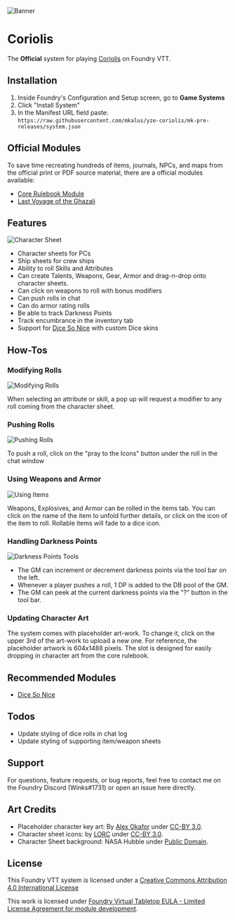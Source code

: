![Banner](https://github.com/winks-vtt/yze-coriolis/raw/master/images/coriolis-banner.png)

# Coriolis

The **Official** system for playing [Coriolis](https://frialigan.se/en/games/coriolis-2/) on Foundry VTT.

## Installation

1. Inside Foundry's Configuration and Setup screen, go to **Game Systems**
2. Click "Install System"
3. In the Manifest URL field paste: `https://raw.githubusercontent.com/mkalus/yze-coriolis/mk-pre-releases/system.json`

## Official Modules

To save time recreating hundreds of items, journals, NPCs, and maps from the official print or PDF source material, there are a official modules available:

- [Core Rulebook Module](https://foundryvtt.com/packages/coriolis-corerules)
- [Last Voyage of the Ghazali](https://foundryvtt.com/packages/coriolis-ghazali)

## Features

![Character Sheet](https://github.com/winks-vtt/yze-coriolis/raw/master/images/char_sheet_preview.png)

- Character sheets for PCs
- Ship sheets for crew ships
- Ability to roll Skills and Attributes
- Can create Talents, Weapons, Gear, Armor and drag-n-drop onto character sheets.
- Can click on weapons to roll with bonus modifiers
- Can push rolls in chat
- Can do armor rating rolls
- Be able to track Darkness Points
- Track encumbrance in the inventory tab
- Support for [Dice So Nice](https://gitlab.com/riccisi/foundryvtt-dice-so-nice) with custom Dice skins

## How-Tos

### Modifying Rolls

![Modifying Rolls](https://github.com/winks-vtt/yze-coriolis/raw/master/images/ht_modifier_rolls.gif)

When selecting an attribute or skill, a pop up will request a modifier to any roll coming from the character sheet.

### Pushing Rolls

![Pushing Rolls](https://github.com/winks-vtt/yze-coriolis/raw/master/images/ht_push_rolls.gif)

To push a roll, click on the "pray to the Icons" button under the roll in the chat window

### Using Weapons and Armor

![Using Items](https://github.com/winks-vtt/yze-coriolis/raw/master/images/ht_use_items.gif)

Weapons, Explosives, and Armor can be rolled in the items tab. You can click on the name of the item to unfold further details, or click on the icon of the item to roll. Rollable items will fade to a dice icon.

### Handling Darkness Points

![Darkness Points Tools](https://github.com/winks-vtt/yze-coriolis/raw/master/images/dp_bar.png)

- The GM can increment or decrement darkness points via the tool bar on the left.
- Whenever a player pushes a roll, 1 DP is added to the DB pool of the GM.
- The GM can peek at the current darkness points via the "?" button in the tool bar.

### Updating Character Art

The system comes with placeholder art-work. To change it, click on the upper 3rd of the art-work to upload a new one. For reference, the placeholder artwork is 604x1488 pixels. The slot is designed for easily dropping in character art from the core rulebook.

## Recommended Modules

- [Dice So Nice](https://gitlab.com/riccisi/foundryvtt-dice-so-nice)

## Todos

- Update styling of dice rolls in chat log
- Update styling of supporting item/weapon sheets

## Support

For questions, feature requests, or bug reports, feel free to contact me on the Foundry Discord (Winks#1731) or open an issue here directly.

## Art Credits

- Placeholder character key art: By [Alex Okafor](http://www.paradeofrain.com/) under [CC-BY 3.0](https://creativecommons.org/licenses/by/3.0/).
- Character sheet icons: by [LORC](https://lorcblog.blogspot.com/) under [CC-BY 3.0](https://creativecommons.org/licenses/by/3.0/).
- Character Sheet background: NASA Hubble under [Public Domain](https://hubblesite.org/about_us/copyright.php).

## License

This Foundry VTT system is licensed under a [Creative Commons Attribution 4.0 International License](https://creativecommons.org/licenses/by/4.0/)

This work is licensed under [Foundry Virtual Tabletop EULA - Limited License Agreement for module development](https://foundryvtt.com/article/license/).
